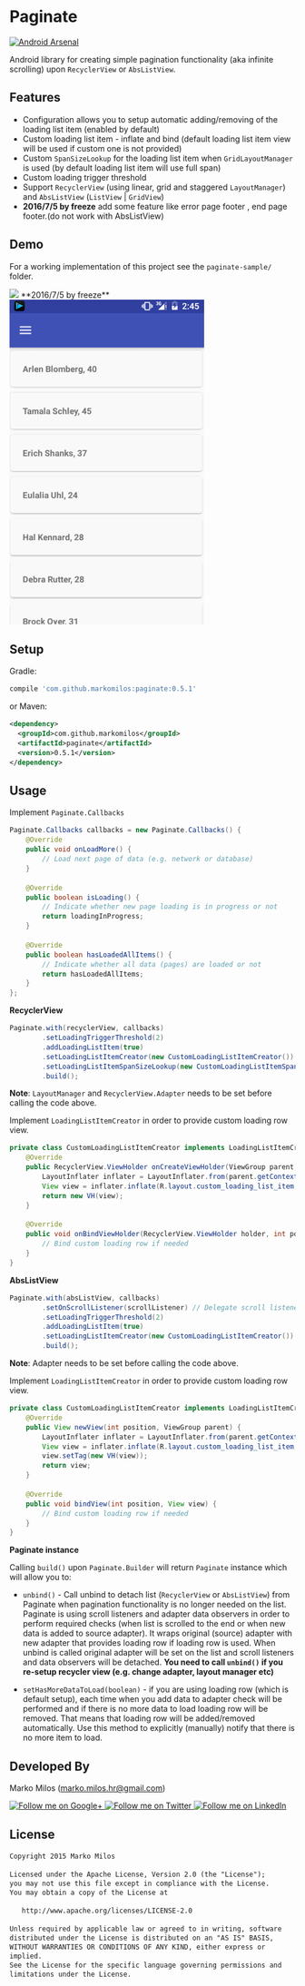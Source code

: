 Paginate
============

[![Android Arsenal](https://img.shields.io/badge/Android%20Arsenal-Paginate-green.svg?style=true)](https://android-arsenal.com/details/1/2797)

Android library for creating simple pagination functionality (aka infinite scrolling) upon `RecyclerView` or
`AbsListView`.

Features
--------
* Configuration allows you to setup automatic adding/removing of the loading list item (enabled by default)
* Custom loading list item - inflate and bind (default loading list item view will be used if custom one is not
provided)
* Custom `SpanSizeLookup` for the loading list item when `GridLayoutManager` is used (by default loading list item
will use full span)
* Custom loading trigger threshold
* Support `RecyclerView` (using linear, grid and staggered `LayoutManager`) and `AbsListView` (`ListView` | `GridView`)
* **2016/7/5 by freeze**  add some feature like error page footer , end page footer.(do not work with AbsListView)

Demo
--------
For a working implementation of this project see the `paginate-sample/` folder.

<img src="art/demo.gif">
**2016/7/5 by freeze**
<img src="art/demo2.gif">

Setup
--------

Gradle:
```groovy
compile 'com.github.markomilos:paginate:0.5.1'
```
or Maven:
```xml
<dependency>
  <groupId>com.github.markomilos</groupId>
  <artifactId>paginate</artifactId>
  <version>0.5.1</version>
</dependency>
```

Usage
--------

Implement `Paginate.Callbacks`

```java
Paginate.Callbacks callbacks = new Paginate.Callbacks() {
    @Override
    public void onLoadMore() {
        // Load next page of data (e.g. network or database)
    }

    @Override
    public boolean isLoading() {
        // Indicate whether new page loading is in progress or not
        return loadingInProgress;
    }

    @Override
    public boolean hasLoadedAllItems() {
        // Indicate whether all data (pages) are loaded or not
        return hasLoadedAllItems;
    }
};
```

**RecyclerView**

```java
Paginate.with(recyclerView, callbacks)
        .setLoadingTriggerThreshold(2)
        .addLoadingListItem(true)
        .setLoadingListItemCreator(new CustomLoadingListItemCreator())
        .setLoadingListItemSpanSizeLookup(new CustomLoadingListItemSpanLookup())
        .build();
```

**Note**: `LayoutManager` and `RecyclerView.Adapter` needs to be set before calling the code above.

Implement `LoadingListItemCreator` in order to provide custom loading row view.

```java
private class CustomLoadingListItemCreator implements LoadingListItemCreator {
    @Override
    public RecyclerView.ViewHolder onCreateViewHolder(ViewGroup parent, int viewType) {
        LayoutInflater inflater = LayoutInflater.from(parent.getContext());
        View view = inflater.inflate(R.layout.custom_loading_list_item, parent, false);
        return new VH(view);
    }

    @Override
    public void onBindViewHolder(RecyclerView.ViewHolder holder, int position) {
        // Bind custom loading row if needed
    }
}
```

**AbsListView**

```java
Paginate.with(absListView, callbacks)
        .setOnScrollListener(scrollListener) // Delegate scroll listener
        .setLoadingTriggerThreshold(2)
        .addLoadingListItem(true)
        .setLoadingListItemCreator(new CustomLoadingListItemCreator())
        .build();
```

**Note**: Adapter needs to be set before calling the code above.

Implement `LoadingListItemCreator` in order to provide custom loading row view.

```java
private class CustomLoadingListItemCreator implements LoadingListItemCreator {
    @Override
    public View newView(int position, ViewGroup parent) {
        LayoutInflater inflater = LayoutInflater.from(parent.getContext());
        View view = inflater.inflate(R.layout.custom_loading_list_item, parent, false);
        view.setTag(new VH(view));
        return view;
    }

    @Override
    public void bindView(int position, View view) {
        // Bind custom loading row if needed
    }
}
```

**Paginate instance**

Calling `build()` upon `Paginate.Builder` will return `Paginate` instance which will allow you to:

* `unbind()` - Call unbind to detach list (`RecyclerView` or `AbsListView`) from Paginate when pagination functionality
is no longer needed on the list. Paginate is using scroll listeners and adapter data observers in order to perform
required checks (when list is scrolled to the end or when new data is added to source adapter). It wraps original
(source) adapter with new adapter that provides loading row if loading row is used. When unbind is called original
adapter will be set on the list and scroll listeners and data observers will be detached.
**You need to call `unbind()` if you re-setup recycler view (e.g. change adapter, layout manager etc)**

* `setHasMoreDataToLoad(boolean)` - if you are using loading row (which is default setup), each time when you add
data to adapter check will be performed and if there is no more data to load loading row will be removed. That means
that loading row will be added/removed automatically. Use this method to explicitly (manually) notify that there is no
more item to load.


Developed By
--------
Marko Milos (marko.milos.hr@gmail.com)

<a href="https://plus.google.com/u/0/+MarkoMilosMM">
  <img alt="Follow me on Google+"
       src="https://raw.githubusercontent.com/MarkoMilos/Paginate/master/art/gplus.png" />
</a>
<a href="https://twitter.com/markomilos5">
  <img alt="Follow me on Twitter"
       src="https://raw.githubusercontent.com/MarkoMilos/Paginate/master/art/twitter.png" />
</a>
<a href="https://hr.linkedin.com/in/markomilos">
  <img alt="Follow me on LinkedIn"
       src="https://raw.githubusercontent.com/MarkoMilos/Paginate/master/art/linkedin.png" />
</a>


License
--------

    Copyright 2015 Marko Milos

    Licensed under the Apache License, Version 2.0 (the "License");
    you may not use this file except in compliance with the License.
    You may obtain a copy of the License at

       http://www.apache.org/licenses/LICENSE-2.0

    Unless required by applicable law or agreed to in writing, software
    distributed under the License is distributed on an "AS IS" BASIS,
    WITHOUT WARRANTIES OR CONDITIONS OF ANY KIND, either express or implied.
    See the License for the specific language governing permissions and
    limitations under the License.